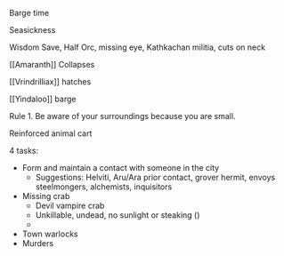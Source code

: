 Barge time

Seasickness

Wisdom Save, 
Half Orc, missing eye, Kathkachan militia, cuts on neck

[[Amaranth]] Collapses

[[Vrindrilliax]] hatches

[[Yindaloo]] barge

Rule 1. Be aware of your surroundings because you are small.


Reinforced animal cart

4 tasks:
- Form and maintain a contact with someone in the city
  - Suggestions: Helviti, Aru/Ara prior contact, grover hermit, envoys steelmongers, alchemists, inquisitors
- Missing crab
	- Devil vampire crab
	- Unkillable, undead, no sunlight or steaking ()
	- 
- Town warlocks
- Murders